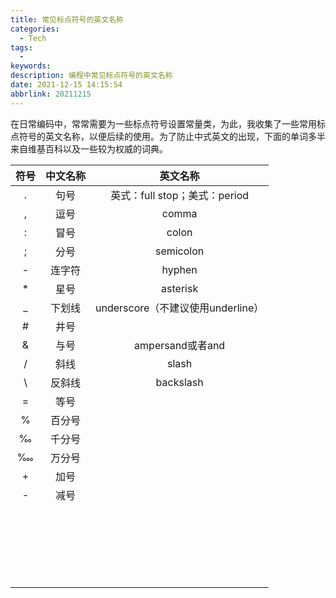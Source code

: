 ```yaml
---
title: 常见标点符号的英文名称
categories: 
  - Tech
tags: 
  - 
keywords: 
description: 编程中常见标点符号的英文名称
date: 2021-12-15 14:15:54
abbrlink: 20211215
---
```


在日常编码中，常常需要为一些标点符号设置常量类，为此，我收集了一些常用标点符号的英文名称，以便后续的使用。为了防止中式英文的出现，下面的单词多半来自维基百科以及一些较为权威的词典。



| 符号 | 中文名称 |             英文名称              |
| :--: | :------: | :-------------------------------: |
|  .   |   句号   |   英式：full stop；美式：period   |
|  ,   |   逗号   |               comma               |
|  :   |   冒号   |               colon               |
|  ;   |   分号   |             semicolon             |
|  -   |  连字符  |              hyphen               |
|  *   |   星号   |             asterisk              |
|  _   |  下划线  | underscore（不建议使用underline） |
|  #   |   井号   |                                   |
|  &   |   与号   |         ampersand或者and          |
|  /   |   斜线   |               slash               |
|  \   |  反斜线  |             backslash             |
|  =   |   等号   |                                   |
|  %   |  百分号  |                                   |
|  ‰   |  千分号  |                                   |
|  ‱   |  万分号  |                                   |
|  +   |   加号   |                                   |
|  -   |   减号   |                                   |
|      |          |                                   |
|      |          |                                   |
|      |          |                                   |
|      |          |                                   |
|      |          |                                   |
|      |          |                                   |
|      |          |                                   |
|      |          |                                   |
|      |          |                                   |
|      |          |                                   |
|      |          |                                   |
|      |          |                                   |
|      |          |                                   |
|      |          |                                   |
|      |          |                                   |
|      |          |                                   |
|      |          |                                   |
|      |          |                                   |
|      |          |                                   |
|      |          |                                   |
|      |          |                                   |
|      |          |                                   |

